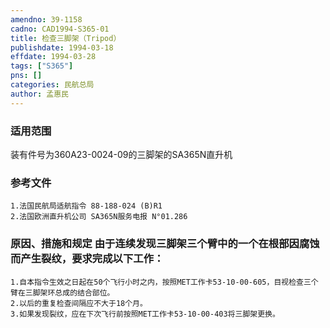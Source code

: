 ```yaml
---
amendno: 39-1158  
cadno: CAD1994-S365-01  
title: 检查三脚架（Tripod）  
publishdate: 1994-03-18  
effdate: 1994-03-28  
tags: ["S365"]  
pns: []  
categories: 民航总局  
author: 孟惠民  
---
```

  
### 适用范围  
装有件号为360A23-0024-09的三脚架的SA365N直升机  
  
<!--more-->  
### 参考文件  
    1.法国民航局适航指令 88-188-024 (B)R1  
    2.法国欧洲直升机公司 SA365N服务电报 N°01.286  
  
### 原因、措施和规定 由于连续发现三脚架三个臂中的一个在根部因腐蚀而产生裂纹，要求完成以下工作：  
    1.自本指令生效之日起在50个飞行小时之内，按照MET工作卡53-10-00-605，目视检查三个臂在三脚架环总成的结合部位。  
    2.以后的重复检查间隔应不大于18个月。  
    3.如果发现裂纹，应在下次飞行前按照MET工作卡53-10-00-403将三脚架更换。  
  
